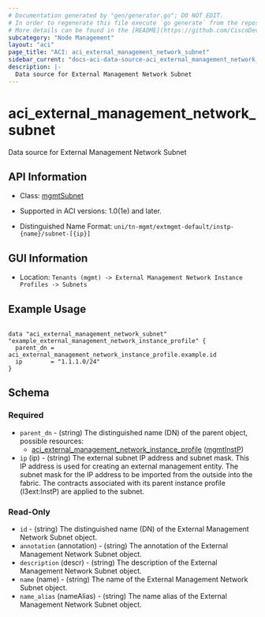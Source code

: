 ```yaml
---
# Documentation generated by "gen/generator.go"; DO NOT EDIT.
# In order to regenerate this file execute `go generate` from the repository root.
# More details can be found in the [README](https://github.com/CiscoDevNet/terraform-provider-aci/blob/master/README.md).
subcategory: "Node Management"
layout: "aci"
page_title: "ACI: aci_external_management_network_subnet"
sidebar_current: "docs-aci-data-source-aci_external_management_network_subnet"
description: |-
  Data source for External Management Network Subnet
---
```


# aci_external_management_network_subnet #

Data source for External Management Network Subnet

## API Information ##

* Class: [mgmtSubnet](https://pubhub.devnetcloud.com/media/model-doc-latest/docs/app/index.html#/objects/mgmtSubnet/overview)

* Supported in ACI versions: 1.0(1e) and later.

* Distinguished Name Format: `uni/tn-mgmt/extmgmt-default/instp-{name}/subnet-[{ip}]`

## GUI Information ##

* Location: `Tenants (mgmt) -> External Management Network Instance Profiles -> Subnets`

## Example Usage ##

```hcl

data "aci_external_management_network_subnet" "example_external_management_network_instance_profile" {
  parent_dn = aci_external_management_network_instance_profile.example.id
  ip        = "1.1.1.0/24"
}

```

## Schema ##

### Required ###

* `parent_dn` - (string) The distinguished name (DN) of the parent object, possible resources:
  - [aci_external_management_network_instance_profile](https://registry.terraform.io/providers/CiscoDevNet/aci/latest/docs/resources/external_management_network_instance_profile) ([mgmtInstP](https://pubhub.devnetcloud.com/media/model-doc-latest/docs/app/index.html#/objects/mgmtInstP/overview))
* `ip` (ip) - (string) The external subnet IP address and subnet mask. This IP address is used for creating an external management entity. The subnet mask for the IP address to be imported from the outside into the fabric. The contracts associated with its parent instance profile (l3ext:InstP) are applied to the subnet.

### Read-Only ###

* `id` - (string) The distinguished name (DN) of the External Management Network Subnet object.
* `annotation` (annotation) - (string) The annotation of the External Management Network Subnet object.
* `description` (descr) - (string) The description of the External Management Network Subnet object.
* `name` (name) - (string) The name of the External Management Network Subnet object.
* `name_alias` (nameAlias) - (string) The name alias of the External Management Network Subnet object.
